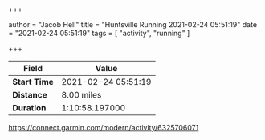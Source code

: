+++

author = "Jacob Hell"
title = "Huntsville Running 2021-02-24 05:51:19"
date = "2021-02-24 05:51:19"
tags = [
    "activity", "running"
]

+++

<!--more-->

|Field  |Value  |
|--- | --- |
|**Start Time**|2021-02-24 05:51:19|
|**Distance**|8.00 miles|
|**Duration**|1:10:58.197000|

https://connect.garmin.com/modern/activity/6325706071